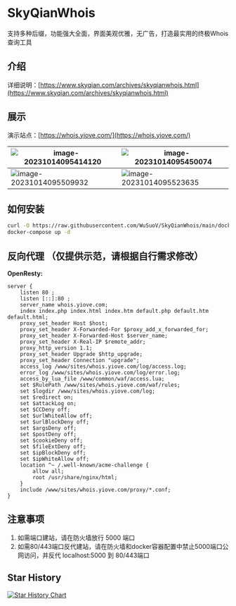 # SkyQianWhois

支持多种后缀，功能强大全面，界面美观优雅，无广告，打造最实用的终极Whois查询工具

## 介绍

详细说明：[https://www.skyqian.com/archives/skyqianwhois.html](https://www.skyqian.com/archives/skyqianwhois.html)

## 展示

演示站点：[https://whois.yiove.com/](https://whois.yiove.com/)

| ![image-20231014095414120](https://static.wusuov.com/image/2023/10/e5c34bbd821e8ba29d35857d3a7b032f.png) | ![image-20231014095450074](https://static.wusuov.com/image/2023/10/cc4bd5394e59c11664cd5f083635aa38.png) |
| ------------------------------------------------------------ | ------------------------------------------------------------ |
| ![image-20231014095509932](https://static.wusuov.com/image/2023/10/7a6dac65b22c83803d084989e721abce.png) | ![image-20231014095523635](https://static.wusuov.com/image/2023/10/6732e4fb259ded6ea51e25a945a0e120.png) |

## 如何安装

```sh
curl -O https://raw.githubusercontent.com/WuSuoV/SkyQianWhois/main/docker-compose.yml
docker-compose up -d
```



## 反向代理 （仅提供示范，请根据自行需求修改）

**OpenResty:**

``` nginx
server {
    listen 80 ; 
    listen [::]:80 ; 
    server_name whois.yiove.com; 
    index index.php index.html index.htm default.php default.htm default.html; 
    proxy_set_header Host $host; 
    proxy_set_header X-Forwarded-For $proxy_add_x_forwarded_for; 
    proxy_set_header X-Forwarded-Host $server_name; 
    proxy_set_header X-Real-IP $remote_addr; 
    proxy_http_version 1.1; 
    proxy_set_header Upgrade $http_upgrade; 
    proxy_set_header Connection "upgrade"; 
    access_log /www/sites/whois.yiove.com/log/access.log; 
    error_log /www/sites/whois.yiove.com/log/error.log; 
    access_by_lua_file /www/common/waf/access.lua; 
    set $RulePath /www/sites/whois.yiove.com/waf/rules; 
    set $logdir /www/sites/whois.yiove.com/log; 
    set $redirect on; 
    set $attackLog on; 
    set $CCDeny off; 
    set $urlWhiteAllow off; 
    set $urlBlockDeny off; 
    set $argsDeny off; 
    set $postDeny off; 
    set $cookieDeny off; 
    set $fileExtDeny off; 
    set $ipBlockDeny off; 
    set $ipWhiteAllow off; 
    location ^~ /.well-known/acme-challenge {
        allow all; 
        root /usr/share/nginx/html; 
    }
    include /www/sites/whois.yiove.com/proxy/*.conf; 
}
```

## 注意事项

1. 如需端口建站，请在防火墙放行 5000 端口
2. 如需80/443端口反代建站，请在防火墙和docker容器配置中禁止5000端口公网访问，并反代 localhost:5000 到 80/443端口

## Star History

[![Star History Chart](https://api.star-history.com/svg?repos=WuSuoV/SkyQianWhois&type=Date)](https://star-history.com/#WuSuoV/SkyQianWhois&Date)
